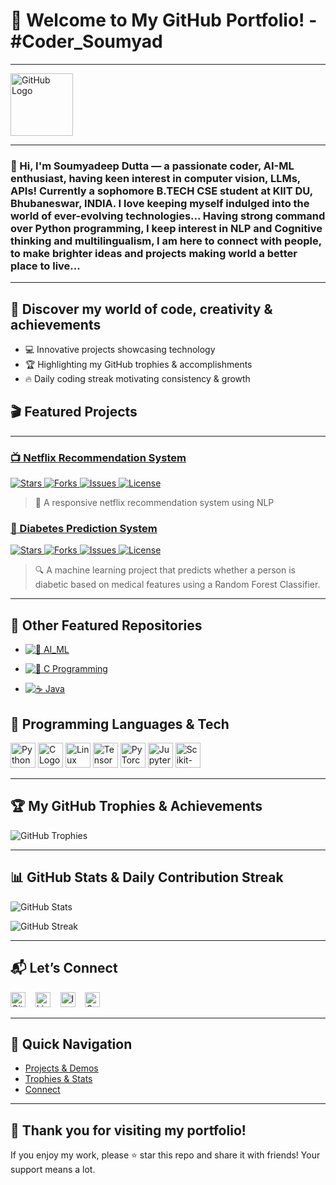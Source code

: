 # 🎉 Welcome to My GitHub Portfolio! - #Coder_Soumyad 
---

<img src="https://github.githubassets.com/images/modules/logos_page/GitHub-Mark.png" alt="GitHub Logo" width="100"/>

---

### 👋 Hi, I'm **Soumyadeep Dutta** — a passionate coder, AI-ML enthusiast, having keen interest in computer vision, LLMs, APIs! Currently a sophomore B.TECH CSE student at KIIT DU, Bhubaneswar, INDIA. I love keeping myself indulged into the world of ever-evolving technologies... Having strong command over Python programming, I keep interest in NLP and Cognitive thinking and multilingualism, I am here to connect with people, to make brighter ideas and projects making world a better place to live...
---

## 🌟 Discover my world of code, creativity & achievements

- 💻 Innovative projects showcasing technology  
- 🏆 Highlighting my GitHub trophies & accomplishments  
- 🔥 Daily coding streak motivating consistency & growth


## 🎬 Featured Projects
---
### [📺 Netflix Recommendation System](https://github.com/Soumyad3110/Netflix-Recommendation-System)

<a href="https://github.com/Soumyad3110/Netflix-Recommendation-System/stargazers" target="_blank">
  <img src="https://img.shields.io/github/stars/Soumyad3110/Netflix-Recommendation-System?style=social" alt="Stars"/>
</a>

<a href="https://github.com/Soumyad3110/Netflix-Recommendation-System/network/members" target="_blank">
  <img src="https://img.shields.io/github/forks/Soumyad3110/Netflix-Recommendation-System?style=social" alt="Forks"/>
</a>

<a href="https://github.com/Soumyad3110/Netflix-Recommendation-System/issues" target="_blank">
  <img src="https://img.shields.io/github/issues/Soumyad3110/Netflix-Recommendation-System" alt="Issues"/>
</a>

<a href="https://github.com/Soumyad3110/Netflix-Recommendation-System/blob/main/LICENSE" target="_blank">
  <img src="https://img.shields.io/github/license/Soumyad3110/Netflix-Recommendation-System" alt="License"/>
</a>

> 🎥 A responsive netflix recommendation system using NLP

### [🧠 Diabetes Prediction System](https://github.com/Soumyad3110/Diabetes_Prediction_System)

<p>
  <a href="https://github.com/Soumyad3110/Diabetes_Prediction_System/stargazers" target="_blank">
    <img src="https://img.shields.io/github/stars/Soumyad3110/Diabetes_Prediction_System?style=social" alt="Stars"/>
  </a>
  
  <a href="https://github.com/Soumyad3110/Diabetes_Prediction_System/network/members" target="_blank">
    <img src="https://img.shields.io/github/forks/Soumyad3110/Diabetes_Prediction_System?style=social" alt="Forks"/>
  </a>
  
  <a href="https://github.com/Soumyad3110/Diabetes_Prediction_System/issues" target="_blank">
    <img src="https://img.shields.io/github/issues/Soumyad3110/Diabetes_Prediction_System" alt="Issues"/>
  </a>
  
  <a href="https://github.com/Soumyad3110/Diabetes_Prediction_System/blob/main/LICENSE" target="_blank">
    <img src="https://img.shields.io/github/license/Soumyad3110/Diabetes_Prediction_System" alt="License"/>
  </a>
</p>


> 🔍 A machine learning project that predicts whether a person is diabetic based on medical features using a Random Forest Classifier.

---

## 🚀 Other Featured Repositories

- [![🧠 AI_ML](https://img.shields.io/badge/GitHub-AI__ML-181717?style=flat&logo=github)](https://github.com/Soumyad3110/AI_ML)

- [![🔣 C Programming](https://img.shields.io/badge/GitHub-C-181717?style=flat&logo=github)](https://github.com/Soumyad3110/C)

- [![☕ Java](https://img.shields.io/badge/GitHub-Java-181717?style=flat&logo=github)](https://github.com/Soumyad3110/Java)


## 🤖 Programming Languages & Tech 
<p>
  <img src="https://www.python.org/static/opengraph-icon-200x200.png" alt="Python Logo" width="40"/>
 
  <img src="https://upload.wikimedia.org/wikipedia/commons/1/19/C_Logo.png" alt="C Logo" width="40"/> 
  <img src="https://upload.wikimedia.org/wikipedia/commons/thumb/3/35/Tux.svg/120px-Tux.svg.png" alt="Linux Logo" width="40"/>
  <img src="https://upload.wikimedia.org/wikipedia/commons/thumb/2/2d/Tensorflow_logo.svg/120px-Tensorflow_logo.svg.png" alt="TensorFlow Logo" width="40"/>
  <img src="https://upload.wikimedia.org/wikipedia/commons/9/96/Pytorch_logo.png" alt="PyTorch Logo" width="40"/>
  <img src="https://upload.wikimedia.org/wikipedia/commons/thumb/3/38/Jupyter_logo.svg/120px-Jupyter_logo.svg.png" alt="Jupyter Logo" width="40"/>
  <img src="https://upload.wikimedia.org/wikipedia/commons/thumb/0/05/Scikit_learn_logo_small.svg/120px-Scikit_learn_logo_small.svg.png" alt="Scikit-learn Logo" width="40"/>
</p>

---

## 🏆 My GitHub Trophies & Achievements

![GitHub Trophies](https://github-profile-trophy.vercel.app/?username=Soumyad3110&theme=radical&row=1&column=7)

---

## 📊 GitHub Stats & Daily Contribution Streak

![GitHub Stats](https://github-readme-stats.vercel.app/api?username=Soumyad3110&show_icons=true&theme=radical)

![GitHub Streak](https://github-readme-streak-stats.herokuapp.com/?user=Soumyad3110&theme=radical)

---

## 📬 Let’s Connect

[<img src="https://github.githubassets.com/images/modules/logos_page/GitHub-Mark.png" alt="GitHub" width="24"/>](https://github.com/Soumyad3110) &nbsp;&nbsp;
[<img src="https://cdn-icons-png.flaticon.com/512/174/174857.png" alt="LinkedIn" width="24"/>](https://www.linkedin.com/in/soumyadeep-dutta-609b66334) &nbsp;&nbsp;
[<img src="https://cdn-icons-png.flaticon.com/512/174/174855.png" alt="Instagram" width="24"/>](https://www.instagram.com/_waltz_soumyad_001) &nbsp;&nbsp;
<a href="mailto:dutta.311006@gmail.com">
  <img src="https://upload.wikimedia.org/wikipedia/commons/4/4e/Gmail_Icon.png" alt="Gmail" width="24" />
</a>

---

## 🚀 Quick Navigation

- [Projects & Demos](#-discover-my-world-of-code-creativity--achievements)
- [Trophies & Stats](#-my-github-trophies--achievements)
- [Connect](#-lets-connect)

---

## 🎉 Thank you for visiting my portfolio!

If you enjoy my work, please ⭐ star this repo and share it with friends! Your support means a lot.

<p align="center">
  
